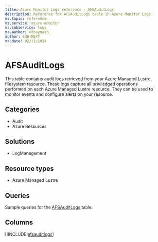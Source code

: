 ```yaml
---
title: Azure Monitor Logs reference - AFSAuditLogs
description: Reference for AFSAuditLogs table in Azure Monitor Logs.
ms.topic: reference
ms.service: azure-monitor
ms.subservice: logs
ms.author: edbaynash
author: EdB-MSFT
ms.date: 02/21/2024
---
```


# AFSAuditLogs

This table contains audit logs retrieved from your Azure Managed Lustre filesystem resource. These logs capture all priviledged operations performed on each Azure Managed Lustre resource. They can be used to monitor events and configure alerts on your resource.


## Categories

- Audit
- Azure Resources

## Solutions

- LogManagement

## Resource types

- Azure Managed Lustre

## Queries

 Sample queries for the [AFSAuditLogs](/azure/azure-monitor/reference/queries/afsauditlogs) table.


## Columns
  
[!INCLUDE [afsauditlogs](.././tables/includes/afsauditlogs-include.md)]

